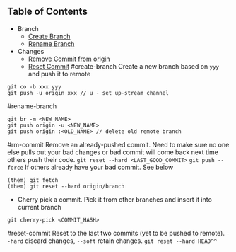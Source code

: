 ## Table of Contents

* Branch
  * [Create Branch](#create-branch)
  * [Rename Branch](#rename-branch)
* Changes
  * [Remove Commit from origin](#rm-commit)
  * [Reset Commit](#reset-commit)
#create-branch
Create a new branch based on `yyy` and push it to remote 
```
git co -b xxx yyy
git push -u origin xxx // u - set up-stream channel
```
#rename-branch
```
git br -m <NEW_NAME>
git push origin -u <NEW_NAME>
git push origin :<OLD_NAME> // delete old remote branch
```
#rm-commit
Remove an already-pushed commit. Need to make sure no one else pulls out your bad changes or bad commit will come back
next time others push their code.
`git reset --hard <LAST_GOOD_COMMIT>`
`git push --force`
If others already have your bad commit. See below
```
(them) git fetch
(them) git reset --hard origin/branch
```
* Cherry pick a commit. Pick it from other branches and insert it into current branch
```
git cherry-pick <COMMIT_HASH>
```
#reset-commit
Reset to the last two commits (yet to be pushed to remote). `--hard` discard changes, `--soft` retain changes.
```git reset --hard HEAD^^```
